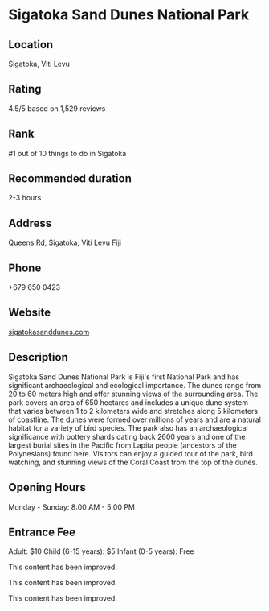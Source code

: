 
# Sigatoka Sand Dunes National Park

## Location

Sigatoka, Viti Levu

## Rating

4.5/5 based on 1,529 reviews

## Rank

#1 out of 10 things to do in Sigatoka

## Recommended duration

2-3 hours

## Address

Queens Rd, Sigatoka, Viti Levu Fiji

## Phone

+679 650 0423

## Website

[sigatokasanddunes.com](http://www.sigatokasanddunes.com)

## Description

Sigatoka Sand Dunes National Park is Fiji's first National Park and has significant archaeological and ecological importance. The dunes range from 20 to 60 meters high and offer stunning views of the surrounding area. The park covers an area of 650 hectares and includes a unique dune system that varies between 1 to 2 kilometers wide and stretches along 5 kilometers of coastline. The dunes were formed over millions of years and are a natural habitat for a variety of bird species. The park also has an archaeological significance with pottery shards dating back 2600 years and one of the largest burial sites in the Pacific from Lapita people (ancestors of the Polynesians) found here. Visitors can enjoy a guided tour of the park, bird watching, and stunning views of the Coral Coast from the top of the dunes.

## Opening Hours

Monday - Sunday: 8:00 AM - 5:00 PM

## Entrance Fee

Adult: $10
Child (6-15 years): $5
Infant (0-5 years): Free


This content has been improved.

This content has been improved.

This content has been improved.